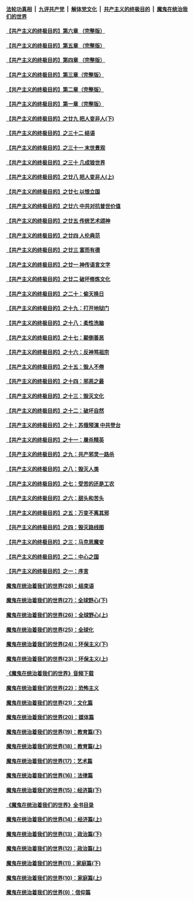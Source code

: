 ####  [法轮功真相](../../../../basic/blob/master/README.md?t=12111213) &nbsp;|&nbsp; [九评共产党](../../../../9ping.md/blob/master/README.md?t=12111213) &nbsp;|&nbsp; [解体党文化](../../../../jtdwh.md/blob/master/README.md?t=12111213)  &nbsp;|&nbsp; [共产主义的终极目的](../../../../gczydzjmd.md/blob/master/README.md?t=12111213) &nbsp;|&nbsp; [魔鬼在统治我们的世界](../../../../mgztzwmdsj.md/blob/master/README.md?t=12111213) 

#### [【共产主义的终极目的】第六章 （完整版）](../pages/nsc422/n11428913.md?t=12111213) 

#### [【共产主义的终极目的】第五章 （完整版）](../pages/nsc422/n11428912.md?t=12111213) 

#### [【共产主义的终极目的】第四章 （完整版）](../pages/nsc422/n11428907.md?t=12111213) 

#### [【共产主义的终极目的】第三章（完整版）](../pages/nsc422/n11428848.md?t=12111213) 

#### [【共产主义的终极目的】第二章（完整版）](../pages/nsc422/n11428831.md?t=12111213) 

#### [【共产主义的终极目的】第一章（完整版）](../pages/nsc422/n11417651.md?t=12111213) 

#### [【共产主义的终极目的】之廿九 把人变非人(下)](../pages/nsc422/n11344140.md?t=12111213) 

#### [【共产主义的终极目的】之三十二 结语](../pages/nsc422/n11360535.md?t=12111213) 

#### [【共产主义的终极目的】之三十一 末世景观](../pages/nsc422/n11351129.md?t=12111213) 

#### [【共产主义的终极目的】之三十 几成狼世界](../pages/nsc422/n11348280.md?t=12111213) 

#### [【共产主义的终极目的】之廿八 把人变非人(上)](../pages/nsc422/n11340492.md?t=12111213) 

#### [【共产主义的终极目的】之廿七 以恨立国](../pages/nsc422/n11336944.md?t=12111213) 

#### [【共产主义的终极目的】之廿六 中共对抗普世价值](../pages/nsc422/n11324785.md?t=12111213) 

#### [【共产主义的终极目的】之廿五 传统艺术颂神](../pages/nsc422/n11296396.md?t=12111213) 

#### [【共产主义的终极目的】之廿四 人伦典范](../pages/nsc422/n11296397.md?t=12111213) 

#### [【共产主义的终极目的】之廿三 富而有德](../pages/nsc422/n11283598.md?t=12111213) 

#### [【共产主义的终极目的】之廿一 神传语言文字](../pages/nsc422/n11263265.md?t=12111213) 

#### [【共产主义的终极目的】之廿二 破坏修炼文化](../pages/nsc422/n11245728.md?t=12111213) 

#### [【共产主义的终极目的】之二十：偷天换日](../pages/nsc422/n11238846.md?t=12111213) 

#### [【共产主义的终极目的】之十九：打开地狱门](../pages/nsc422/n11206376.md?t=12111213) 

#### [【共产主义的终极目的】之十八：柔性洗脑](../pages/nsc422/n11199994.md?t=12111213) 

#### [【共产主义的终极目的】之十七：颠倒善恶](../pages/nsc422/n11179782.md?t=12111213) 

#### [【共产主义的终极目的】之十六：反神骂祖宗](../pages/nsc422/n11166798.md?t=12111213) 

#### [【共产主义的终极目的】之十五：毁人不倦](../pages/nsc422/n11166792.md?t=12111213) 

#### [【共产主义的终极目的】之十四：邪恶之最](../pages/nsc422/n11150249.md?t=12111213) 

#### [【共产主义的终极目的】之十三：毁灭文化](../pages/nsc422/n11135227.md?t=12111213) 

#### [【共产主义的终极目的】之十二：破坏自然](../pages/nsc422/n11135214.md?t=12111213) 

#### [【共产主义的终极目的】之十：苏俄预演 中共登台](../pages/nsc422/n11118424.md?t=12111213) 

#### [【共产主义的终极目的】之十一：屠杀精英](../pages/nsc422/n11118442.md?t=12111213) 

#### [【共产主义的终极目的】之九：共产邪灵一路杀](../pages/nsc422/n11114139.md?t=12111213) 

#### [【共产主义的终极目的】之八：毁灭人类](../pages/nsc422/n11108503.md?t=12111213) 

#### [【共产主义的终极目的】之七：受苦的还是工农](../pages/nsc422/n11101809.md?t=12111213) 

#### [【共产主义的终极目的】之六：甜头和苦头](../pages/nsc422/n11096971.md?t=12111213) 

#### [【共产主义的终极目的】之五：万变不离其邪](../pages/nsc422/n11091285.md?t=12111213) 

#### [【共产主义的终极目的】之四：毁灭路线图](../pages/nsc422/n11086284.md?t=12111213) 

#### [【共产主义的终极目的】之三：马克思魔变](../pages/nsc422/n11061941.md?t=12111213) 

#### [【共产主义的终极目的】之二：中心之国](../pages/nsc422/n11047728.md?t=12111213) 

#### [【共产主义的终极目的】之一：序言](../pages/nsc422/n11086077.md?t=12111213) 

#### [魔鬼在统治着我们的世界(28)：结束语](../pages/nsc422/n10936246.md?t=12111213) 

#### [魔鬼在统治着我们的世界(27)：全球野心(下)](../pages/nsc422/n10928319.md?t=12111213) 

#### [魔鬼在统治着我们的世界(26)：全球野心(上)](../pages/nsc422/n10900318.md?t=12111213) 

#### [魔鬼在统治着我们的世界(25)：全球化](../pages/nsc422/n10788205.md?t=12111213) 

#### [魔鬼在统治着我们的世界(24)：环保主义(下)](../pages/nsc422/n10695307.md?t=12111213) 

#### [魔鬼在统治着我们的世界(23)：环保主义(上)](../pages/nsc422/n10688613.md?t=12111213) 

#### [《魔鬼在统治着我们的世界》音频下载](../pages/nsc422/n10635553.md?t=12111213) 

#### [魔鬼在统治着我们的世界(22)：恐怖主义](../pages/nsc422/n10614727.md?t=12111213) 

#### [魔鬼在统治着我们的世界(21)：文化篇](../pages/nsc422/n10597706.md?t=12111213) 

#### [魔鬼在统治着我们的世界(20)：媒体篇](../pages/nsc422/n10586579.md?t=12111213) 

#### [魔鬼在统治着我们的世界(19)：教育篇(下)](../pages/nsc422/n10564808.md?t=12111213) 

#### [魔鬼在统治着我们的世界(18)：教育篇(上)](../pages/nsc422/n10526970.md?t=12111213) 

#### [魔鬼在统治着我们的世界(17)：艺术篇](../pages/nsc422/n10499093.md?t=12111213) 

#### [魔鬼在统治着我们的世界(16)：法律篇](../pages/nsc422/n10485969.md?t=12111213) 

#### [魔鬼在统治着我们的世界(15)：经济篇(下)](../pages/nsc422/n10469975.md?t=12111213) 

#### [《魔鬼在统治着我们的世界》全书目录](../pages/nsc422/n10464261.md?t=12111213) 

#### [魔鬼在统治着我们的世界(14)：经济篇(上)](../pages/nsc422/n10457370.md?t=12111213) 

#### [魔鬼在统治着我们的世界(13)：政治篇(下)](../pages/nsc422/n10448270.md?t=12111213) 

#### [魔鬼在统治着我们的世界(12)：政治篇(上)](../pages/nsc422/n10444576.md?t=12111213) 

#### [魔鬼在统治着我们的世界(11)：家庭篇(下)](../pages/nsc422/n10440961.md?t=12111213) 

#### [魔鬼在统治着我们的世界(10)：家庭篇(上)](../pages/nsc422/n10435448.md?t=12111213) 

#### [魔鬼在统治着我们的世界(9)：信仰篇](../pages/nsc422/n10432159.md?t=12111213) 

